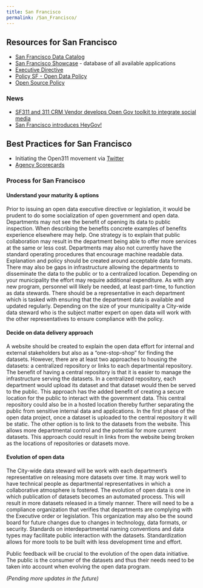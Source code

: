 ```yaml
---
title: San Francisco
permalink: /San_Francisco/
---
```


Resources for San Francisco
---------------------------

-   [San Francisco Data Catalog](http://datasf.org)
-   [San Francisco Showcase](http://datasf.org/showcase) - database of all available applications
-   [Executive Directive](http://www.sfmayor.org/executive-directive-09-06-open-data)
-   [Policy SF - Open Data Policy](http://policysf.org/?page_id=996)
-   [Open Source Policy](http://www.sfgov.org/site/coit_page.asp?id=115978)

### News

-   [SF311 and 311 CRM Vendor develops Open Gov toolkit to integrate social media](http://www.prnewswire.com/news-releases/open-government-toolkit-based-on-pioneering-san-francisco-open-311-initiative-to-be-rolled-out-internationally-99756994.html)
-   [San Francisco introduces HeyGov!](http://blogs.msdn.com/b/bright_side_of_government/archive/2010/08/05/a-new-bright-star-in-government-heygov-for-san-francisco.aspx)

Best Practices for San Francisco
--------------------------------

-   Initiating the Open311 movement via [Twitter](http://twitter.com/sf311)
-   [Agency Scorecards](http://www.datasf.org/page.php?page=scorecard)

### Process for San Francisco

#### Understand your maturity & options

Prior to issuing an open data executive directive or legislation, it would be prudent to do some socialization of open government and open data. Departments may not see the benefit of opening its data to public inspection. When describing the benefits concrete examples of benefits experience elsewhere may help. One strategy is to explain that public collaboration may result in the department being able to offer more services at the same or less cost. Departments may also not currently have the standard operating procedures that encourage machine readable data. Explanation and policy should be created around acceptable data formats. There may also be gaps in infrastructure allowing the departments to disseminate the data to the public or to a centralized location. Depending on your municipality the effort may require additional expenditure. As with any new program, personnel will likely be needed, at least part-time, to function as data stewards. There should be a representative in each department which is tasked with ensuring that the department data is available and updated regularly. Depending on the size of your municipality a City-wide data steward who is the subject matter expert on open data will work with the other representatives to ensure compliance with the policy.

#### Decide on data delivery approach

A website should be created to explain the open data effort for internal and external stakeholders but also as a “one-stop-shop” for finding the datasets. However, there are at least two approaches to housing the datasets: a centralized repository or links to each departmental repository. The benefit of having a central repository is that it is easier to manage the infrastructure serving the datasets. In a centralized repository, each department would upload its dataset and that dataset would then be served to the public. This approach has the added benefit of creating a secure location for the public to interact with the government data. This central repository could also be in a hosted location thereby further separating the public from sensitive internal data and applications. In the first phase of the open data project, once a dataset is uploaded to the central repository it will be static. The other option is to link to the datasets from the website. This allows more departmental control and the potential for more current datasets. This approach could result in links from the website being broken as the locations of repositories or datasets move.

#### Evolution of open data

The City-wide data steward will be work with each department’s representative on releasing more datasets over time. It may work well to have technical people as departmental representatives in which a collaborative atmosphere is fostered. The evolution of open data is one in which publication of datasets becomes an automated process. This will result in more datasets released in a timely manner. There will need to be a compliance organization that verifies that departments are complying with the Executive order or legislation. This organization may also be the sound board for future changes due to changes in technology, data formats, or security. Standards on interdepartmental naming conventions and data types may facilitate public interaction with the datasets. Standardization allows for more tools to be built with less development time and effort.

Public feedback will be crucial to the evolution of the open data initiative. The public is the consumer of the datasets and thus their needs need to be taken into account when evolving the open data program.

*(Pending more updates in the future)*
